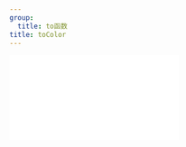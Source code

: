 ```yaml
---
group:
  title: to函数
title: toColor
---
```


<code src="./toColor" title="在线演示"></code>

<embed src="../_js_docs/toColor.md"></embed>
